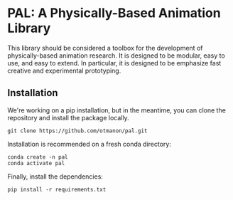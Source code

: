
# PAL: A Physically-Based Animation Library

This library should be considered a toolbox for the development of physically-based animation research.
It is designed to be modular, easy to use, and easy to extend.
In particular, it is designed to be emphasize fast creative and experimental prototyping.


## Installation

We're working on a pip installation, but in the meantime, you can clone the repository and install the package locally.
```
git clone https://github.com/otmanon/pal.git
```

Installation is recommended on a fresh conda directory:

```
conda create -n pal
conda activate pal
```

Finally, install the dependencies:
```
pip install -r requirements.txt
```



